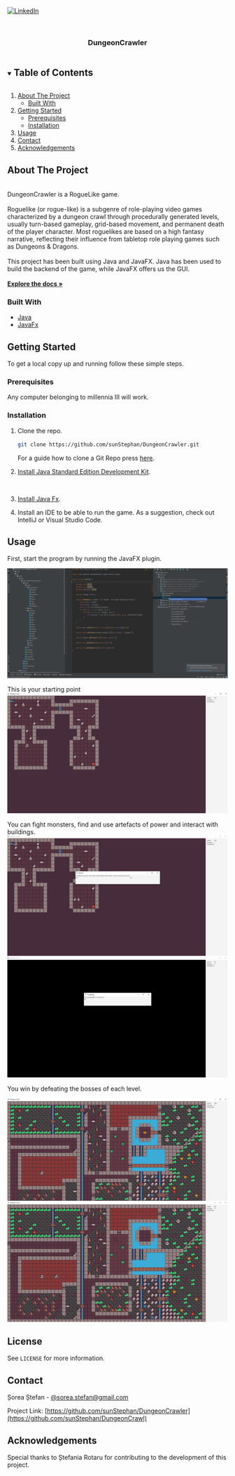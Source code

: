 <!--
*** To avoid retyping too much info. Do a search and replace for the following:
*** github_username, repo_name, twitter_handle, email, project_title, project_description
-->



<!-- PROJECT SHIELDS -->
<!--
*** I'm using markdown "reference style" links for readability.
*** Reference links are enclosed in brackets [ ] instead of parentheses ( ).
*** See the bottom of this document for the declaration of the reference variables
*** for contributors-url, forks-url, etc. This is an optional, concise syntax you may use.
*** https://www.markdownguide.org/basic-syntax/#reference-style-links
-->
[![LinkedIn][linkedin-shield]](https://www.linkedin.com/in/stefan-sorea-979a1b182/)



<!-- PROJECT LOGO -->
<br />
<p align="center">

[comment]: <> (  <a href="https://github.com/sunStephan/DungeonCrawler">)

[comment]: <> (    <img src="images/logo.png" alt="Logo" width="80" height="80">)

[comment]: <> (  </a>)

  <h3 align="center">DungeonCrawler</h3>


<!-- TABLE OF CONTENTS -->
<details open="open">
  <summary><h2 style="display: inline-block">Table of Contents</h2></summary>
  <ol>
    <li>
      <a href="#about-the-project">About The Project</a>
      <ul>
        <li><a href="#built-with">Built With</a></li>
      </ul>
    </li>
    <li>
      <a href="#getting-started">Getting Started</a>
      <ul>
        <li><a href="#prerequisites">Prerequisites</a></li>
        <li><a href="#installation">Installation</a></li>
      </ul>
    </li>
    <li><a href="#usage">Usage</a></li>
    <li><a href="#contact">Contact</a></li>
    <li><a href="#acknowledgements">Acknowledgements</a></li>
  </ol>
</details>



<!-- ABOUT THE PROJECT -->
## About The Project

<p align="left">
    <br />
    DungeonCrawler is a RogueLike game.<br /><br />
    Roguelike (or rogue-like) is a subgenre of role-playing video games characterized by a dungeon crawl through procedurally generated levels, usually turn-based gameplay, grid-based movement, and permanent death of the player character. Most roguelikes are based on a high fantasy narrative, reflecting their influence from tabletop role playing games such as Dungeons & Dragons.
    <br /><br />
    This project has been built using Java and JavaFX.
    Java has been used to build the backend of the game, while JavaFX offers us the GUI.
    <br />
    <br />
    <a href="https://github.com/sunStephan/DungeonCrawler"><strong>Explore the docs »</strong></a>
    <br />

  </p>




### Built With

* [Java](https://en.wikipedia.org/wiki/Java_(software_platform))
* [JavaFx](https://en.wikipedia.org/wiki/JavaFX)



<!-- GETTING STARTED -->
## Getting Started

To get a local copy up and running follow these simple steps.



### Prerequisites

Any computer belonging to millennia III will work.

### Installation

1. Clone the repo.
   ```sh
   git clone https://github.com/sunStephan/DungeonCrawler.git
   ```
    For a guide how to clone a Git Repo press [here](https://docs.github.com/en/github/creating-cloning-and-archiving-repositories/cloning-a-repository-from-github/cloning-a-repository).


2. [Install Java Standard Edition Development Kit](https://www.oracle.com/java/technologies/javase-downloads.html).
<br/>
   

3. [Install Java Fx](https://openjfx.io/).


4. Install an IDE to be able to run the game. As a suggestion, check out IntelliJ or Visual Studio Code.


<!-- USAGE EXAMPLES -->
## Usage

First, start the program by running the JavaFX plugin.

![](readme_images/1.png)

This is your starting point
![](readme_images/2.png)

You can fight monsters, find and use artefacts of power and interact with buildings.
![](readme_images/3.png)
![](readme_images/4.png)

You win by defeating the bosses of each level.

![](readme_images/5.png)
![](readme_images/6.png)

<!-- LICENSE -->
## License

See `LICENSE` for more information.

<!-- CONTACT -->
## Contact

Șorea Ștefan - [@sorea.stefan@gmail.com](sorea.stefan@gmail.com)

Project Link: [https://github.com/sunStephan/DungeonCrawler](https://github.com/sunStephan/DungeonCrawl)



<!-- ACKNOWLEDGEMENTS -->
## Acknowledgements

Special thanks to Ștefania Rotaru for contributing to the development of this project.





<!-- MARKDOWN LINKS & IMAGES -->
<!-- https://www.markdownguide.org/basic-syntax/#reference-style-links -->
[contributors-shield]: https://img.shields.io/github/contributors/github_username/repo.svg?style=for-the-badge
[contributors-url]: https://github.com/github_username/repo_name/graphs/contributors
[forks-shield]: https://img.shields.io/github/forks/github_username/repo.svg?style=for-the-badge
[forks-url]: https://github.com/github_username/repo_name/network/members
[stars-shield]: https://img.shields.io/github/stars/github_username/repo.svg?style=for-the-badge
[stars-url]: https://github.com/github_username/repo_name/stargazers
[issues-shield]: https://img.shields.io/github/issues/github_username/repo.svg?style=for-the-badge
[issues-url]: https://github.com/github_username/repo_name/issues
[license-shield]: https://img.shields.io/github/license/github_username/repo.svg?style=for-the-badge
[license-url]: https://github.com/github_username/repo_name/blob/master/LICENSE.txt
[linkedin-shield]: https://img.shields.io/badge/-LinkedIn-black.svg?style=for-the-badge&logo=linkedin&colorB=555
[linkedin-url]: https://linkedin.com/in/github_username
